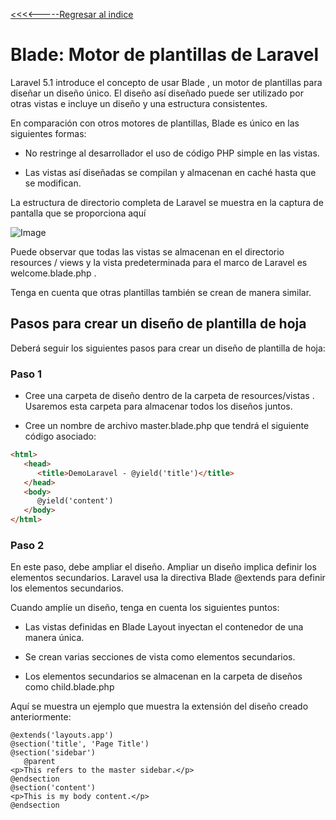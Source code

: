 [<<<<-----Regresar al indice](https://martamaleyka.github.io/Curso-de-Laravel/index) 

# Blade: Motor de plantillas de Laravel
Laravel 5.1 introduce el concepto de usar Blade , un motor de plantillas para diseñar un diseño único. El diseño así diseñado puede ser utilizado por otras vistas e incluye un diseño y una estructura consistentes.

En comparación con otros motores de plantillas, Blade es único en las siguientes formas:

- No restringe al desarrollador el uso de código PHP simple en las vistas.

- Las vistas así diseñadas se compilan y almacenan en caché hasta que se modifican.

La estructura de directorio completa de Laravel se muestra en la captura de pantalla que se proporciona aquí

![Image](https://martamaleyka.github.io/Curso-de-Laravel/Imagenes/blade.jpg)

Puede observar que todas las vistas se almacenan en el directorio resources / views y la vista predeterminada para el marco de Laravel es welcome.blade.php .

Tenga en cuenta que otras plantillas también se crean de manera similar.


## Pasos para crear un diseño de plantilla de hoja
Deberá seguir los siguientes pasos para crear un diseño de plantilla de hoja:

### Paso 1
- Cree una carpeta de diseño dentro de la carpeta de resources/vistas . Usaremos esta carpeta para almacenar todos los diseños juntos.

- Cree un nombre de archivo master.blade.php que tendrá el siguiente código asociado:

```html
<html>
   <head>
      <title>DemoLaravel - @yield('title')</title>
   </head>
   <body>
      @yield('content')
   </body>
</html>
```
### Paso 2
En este paso, debe ampliar el diseño. Ampliar un diseño implica definir los elementos secundarios. Laravel usa la directiva Blade @extends para definir los elementos secundarios.

Cuando amplíe un diseño, tenga en cuenta los siguientes puntos:

- Las vistas definidas en Blade Layout inyectan el contenedor de una manera única.

- Se crean varias secciones de vista como elementos secundarios.

- Los elementos secundarios se almacenan en la carpeta de diseños como child.blade.php

Aquí se muestra un ejemplo que muestra la extensión del diseño creado anteriormente:

```laravel
@extends('layouts.app')
@section('title', 'Page Title')
@section('sidebar')
   @parent
<p>This refers to the master sidebar.</p>
@endsection
@section('content')
<p>This is my body content.</p>
@endsection
````

